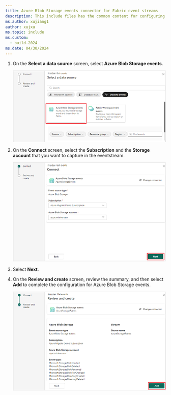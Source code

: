 ```yaml
---
title: Azure Blob Storage events connector for Fabric event streams
description: This include files has the common content for configuring the Azure Blob Storage events connector for Fabric event streams and Real-Time hub. 
ms.author: xujiang1
author: xujxu 
ms.topic: include
ms.custom:
  - build-2024
ms.date: 04/30/2024
---
```


1. On the **Select a data source** screen, select **Azure Blob Storage events**.

   ![A screenshot of selecting Azure Blob Storage events.](media/azure-blob-storage-source-connector/select-external-events.png)

1. On the **Connect** screen, select the **Subscription** and the **Storage account** that you want to capture in the eventstream.

   ![A screenshot of the Connect screen.](media/azure-blob-storage-source-connector/connect.png)

1. Select **Next**.

1. On the **Review and create** screen, review the summary, and then select **Add** to complete the configuration for Azure Blob Storage events.

   ![A screenshot of the Add screen.](media/azure-blob-storage-source-connector/add.png)
